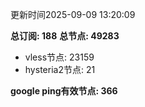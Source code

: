 更新时间2025-09-09 13:20:09

**总订阅: 188**
**总节点: 49283**
- vless节点: 23159
- hysteria2节点: 21

**google ping有效节点: 366**
